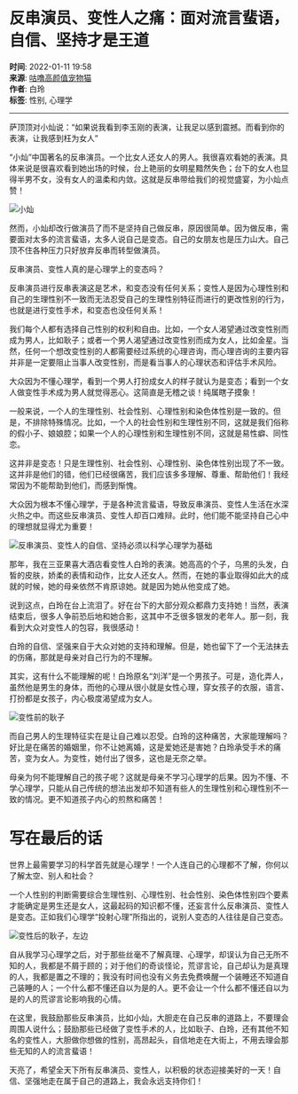 # 反串演员、变性人之痛：面对流言蜚语，自信、坚持才是王道

**时间**: 2022-01-11 19:58  
**来源**: [咕噜高颜值宠物猫](https://www.sohu.com/a/515910488_121221325?spm=smpc.content-abroad.content.1.1732253592724cXzBAJU)  
**作者**: 白玲  
**标签**: 性别, 心理学  

---

萨顶顶对小灿说：“如果说我看到李玉刚的表演，让我足以感到震撼。而看到你的表演，让我感到枉为女人”

“小灿”中国著名的反串演员。一个比女人还女人的男人。我很喜欢看她的表演。具体来说是很喜欢看到她出场的时候，台上艳丽的女明星黯然失色；台下的女人也显得半男不女，没有女人的温柔和内敛。这就是反串带给我们的视觉盛宴，为小灿点赞！

![小灿](https://p1.itc.cn/images01/20220111/6a81cea84d5640ec8f2d0a1c5ee5312c.jpeg)

然而，小灿却改行做演员了而不是坚持自己做反串，原因很简单。因为做反串，需要面对太多的流言蜚语，太多人说自己是变态。自己的女朋友也是压力山大。自己顶不住各种压力只好放弃反串而转型做演员。

反串演员、变性人真的是心理学上的变态吗？

反串演员进行反串表演这是艺术，和变态没有任何关系；变性人是因为心理性别和自己的生理性别不一致而无法忍受自己的生理性别特征而进行的更改性别的行为，也就是进行变性手术，和变态也没任何关系！

我们每个人都有选择自己性别的权利和自由。比如，一个女人渴望通过改变性别而成为男人，比如耿子；或者一个男人渴望通过改变性别而成为女人，比如金星。当然，任何一个想改变性别的人都需要经过系统的心理咨询，而心理咨询的主要内容并非是一定要阻止当事人改变性别，而是看当事人的心理状态和评估手术风险。

大众因为不懂心理学，看到一个男人打扮成女人的样子就认为是变态；看到一个女人做变性手术成为男人就觉得恶心。这简直是无稽之谈！纯属瞎子摸象！

一般来说，一个人的生理性别、社会性别、心理性别和染色体性别是一致的。但是，不排除特殊情况。比如，一个人的社会性别和生理性别不同，这就是我们俗称的假小子、娘娘腔；如果一个人的心理性别和生理性别不同，这就是易性癖、同性恋。

这并非是变态！只是生理性别、社会性别、心理性别、染色体性别出现了不一致。这并非是他们的错，他们已经很痛苦，我们应该多多理解、尊重、帮助他们！我经常因为不能帮助到他们，而感到惭愧。

大众因为根本不懂心理学，于是各种流言蜚语，导致反串演员、变性人生活在水深火热之中。而这些反串演员、变性人却百口难辩。此时，他们能不能坚持自己心中的理想就显得尤为重要！

![反串演员、变性人的自信、坚持必须以科学心理学为基础](https://p8.itc.cn/images01/20220111/711bd6f9c33b4313b4be9b7825562848.jpeg)

那年，我在三亚果喜大酒店看变性人白玲的表演。她高高的个子，乌黑的头发，白皙的皮肤，娇柔的表情和动作，比女人还女人。然而，在她的事业取得如此大的成就的时候，她的母亲依然不肯原谅她。就是因为她从他变成了她。

说到这点，白玲在台上流泪了。好在台下的大部分观众都鼎力支持她！当然，表演结束后，很多人争前恐后地和她合影，这其中不乏很多银发的老年人。那一刻，我看到大众对变性人的包容，我很感动！

白玲的自信、坚强来自于大众对她的支持和理解。但是，她也留下了一个无法抹去的伤痛，那就是母亲对自己行为的不理解。

其实，这有什么不能理解的呢！白玲原名“刘洋”是一个男孩子。可是，造化弄人，虽然他是男生的身体，而他的心理从很小就是女性心理，穿女孩子的衣服，语言、打扮都是女孩子，内心极度渴望成为女人。

![变性前的耿子](https://p0.itc.cn/images01/20220111/abe1a943e97d4516b977220f7e664fa9.jpeg)

而自己男人的生理特征实在是让自己难以忍受。白玲的这种痛苦，大家能理解吗？好比是在痛苦的婚姻里，你不让她离婚，这是爱她还是害她？白玲承受手术的痛苦，变为女人。为变性，她付出了很多，这也是无奈之举。

母亲为何不能理解自己的孩子呢？这就是母亲不学习心理学的后果。因为不懂、不学心理学，只能从自己传统的想法出发却不知道有些人的生理性别和心理性别不一致的情况。更不知道孩子内心的煎熬和痛苦！

# 写在最后的话

世界上最需要学习的科学首先就是心理学！一个人连自己的心理都不了解，你何以了解太空、别人和社会？

一个人性别的判断需要综合生理性别、心理性别、社会性别、染色体性别四个要素才能确定是男生还是女人，这最起码的知识都不懂，还妄言什么反串演员、变性人是变态。正如我们心理学“投射心理”所指出的，说别人变态的人往往是自己变态。

![变性后的耿子，左边](https://p6.itc.cn/images01/20220111/8e202fb7ca684665a9ff09ebe45c5b1e.jpeg)

自从我学习心理学之后，对于那些丝毫不了解真理、心理学，却误认为自己无所不知的人，我都是不屑于顾的；对于他们的奇谈怪论，荒谬言论，自己却认为是真理的人，我都是置之不理的；我没有时间也没有义务去免费唤醒一个装睡还不知道自己装睡的人；一个什么都不懂还自以为是的人。更不会让一个什么都不懂还自以为是的人的荒谬言论影响我的心情。

在这里，我鼓励那些反串演员，比如小灿，大胆走在自己反串的道路上，不要理会周围人说什么；鼓励那些已经做了变性手术的人，比如耿子、白玲，还有其他不知名的变性人，大胆做你想做的性别，高昂起头，自信地走在大街上，不用去理会那些无知的人的流言蜚语！

天亮了，希望全天下所有反串演员、变性人，以积极的状态迎接美好的一天！自信、坚强地走在属于自己的道路上，我会永远支持你们！